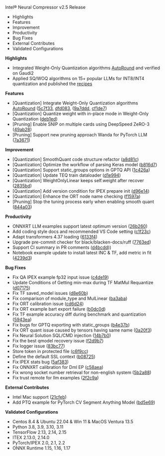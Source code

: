 Intel® Neural Compressor v2.5 Release

- Highlights
- Features
- Improvement
- Productivity
- Bug Fixes
- External Contributes
- Validated Configurations

**Highlights**
- Integrated Weight-Only Quantization algorithms [AutoRound](https://github.com/intel/auto-round) and verified on Gaudi2
- Applied SQ/WOQ algorithms on 15+ popular LLMs for INT8/INT4 quantization and published the [recipes](https://github.com/intel/neural-compressor/blob/master/docs/source/llm_recipes.md)


**Features**
- [Quantization] Integrate Weight-Only Quantization algorithms [AutoRound](https://github.com/intel/auto-round) ([5c7f33](https://github.com/intel/neural-compressor/commit/5c7f336037e602321efec71aa516bc4fade082c8), [dfd083](https://github.com/intel/neural-compressor/commit/dfd083df3234aa27548391c381d3ac9dc8139676), ([9a7ddd](https://github.com/intel/neural-compressor/commit/9a7ddda6f852792663e9cf3f076b88caa32e83a8), [cf1de7](https://github.com/intel/neural-compressor/commit/cf1de74608c4dc16bb18abee8f9680985af5ad6e))
- [Quantization] Quantize weight with in-place mode in Weight-Only Quantization ([deb1ed](https://github.com/intel/neural-compressor/commit/deb1ed51cd2ad9768318ae49763898d3bb7af663))
- [Pruning] Enable SNIP on multiple cards using DeepSpeed ZeRO-3 ([49ab28](https://github.com/intel/neural-compressor/commit/49ab28d362b03338194160e5ef67a3b8c7967a86))
- [Pruning] Support new pruning approach Wanda for PyTorch LLM ([7a3671](https://github.com/intel/neural-compressor/commit/7a367179804565777241f73a87f903c82b6723e0))


**Improvement**
- [Quantization] SmoothQuant code structure refactor ([a8d81c](https://github.com/intel/neural-compressor/commit/a8d81caacd6aeac640d8a1b38af2e10225ee97c0))
- [Quantization] Optimize the workflow of parsing Keras model ([b816d7](https://github.com/intel/neural-compressor/commit/b816d7769992fefc711fcbff21d0dbea8a36230e))
- [Quantization] Support static_groups options in GPTQ API ([1c426a](https://github.com/intel/neural-compressor/commit/1c426a0738c68403a2ef3aaef9b19ecff8f2721a))
- [Quantization] Update TEQ train dataloader ([d1e994](https://github.com/intel/neural-compressor/commit/d1e994becee163da816d027bf39389581751920b))
- [Quantization] WeightOnlyLinear keeps self.weight after recover ([2835bd](https://github.com/intel/neural-compressor/commit/2835bdbd3b5a2797ea1323818b2d154154f93331))
- [Quantization] Add version condition for IPEX prepare init ([d96e14](https://github.com/intel/neural-compressor/commit/d96e14aff080813ee55badc84e4efb59dddc73d7))
- [Quantization] Enhance the ORT node name checking	([f1597a](https://github.com/intel/neural-compressor/commit/f1597aae743f19745822f9e57e2634cbb1a08098))
- [Pruning] Stop the tuning process early when enabling smooth quant ([844a03](https://github.com/intel/neural-compressor/commit/844a032766ff823280d4bbfd350f65d3f6c284db))


**Productivity**
- ONNXRT LLM examples support latest optimum version ([26b260](https://github.com/intel/neural-compressor/commit/26b260e174cac13b023a11caab372b2dcdc593e0))
- Add coding style docs and recommended VS Code setting ([c1f23c](https://github.com/intel/neural-compressor/commit/c1f23ce5a54caf907951d5daf7c14e80259ad25f))
- Adapt transformers 4.37 loading ([6133f4](https://github.com/intel/neural-compressor/commit/6133f4e158648d242f3f78f125b0c59c8a214cb7))
- Upgrade pre-commit checker for black/blacken-docs/ruff ([7763ed](https://github.com/intel/neural-compressor/commit/7763ed08c07d9e048467429b1b727e254db26665))
- Support CI summary in PR comments ([d4bcdd](https://github.com/intel/neural-compressor/commit/d4bcdd459cb8aab7268dc96528720c36d81f1ee3)))
- Notebook example update to install latest INC & TF, add metric in fit ([4239d3](https://github.com/intel/neural-compressor/commit/4239d3675fe833aa4d145ffb49dd938bdc4c8726))


**Bug Fixes**
- Fix QA IPEX example fp32 input issue ([c4de19](https://github.com/intel/neural-compressor/commit/c4de1982961e604e698729fb153cd330d4139777))
- Update Conditions of Getting min-max during TF MatMul Requantize ([d07175](https://github.com/intel/neural-compressor/commit/d07175c39cd796c17582e986268a3a7179683763))
- Fix TF saved_model issues ([d8e60b](https://github.com/intel/neural-compressor/commit/d8e60b8eda59098bd29d6e314ed3383300c0f642))
- Fix comparison of module_type and MulLinear ([ba3aba](https://github.com/intel/neural-compressor/commit/ba3abac86b92ddac192d8920df28979e5cdeb5c5))
- Fix ORT calibration issue ([cd6d24](https://github.com/intel/neural-compressor/commit/cd6d244de2687de9e43a12b1f4032d9ff2281874))
- Fix ORT example bart export failure ([b0dc0d](https://github.com/intel/neural-compressor/commit/b0dc0de8325ee9686900d904c62bb5f36626f3ed))
- Fix TF example accuracy diff during benchmark and quantization ([5943ea](https://github.com/intel/neural-compressor/commit/5943eaefd11a19099c78090e590d4fb783c5e1ad))
- Fix bugs for GPTQ exporting with static_groups ([b4e37b](https://github.com/intel/neural-compressor/commit/b4e37b74ff077acf85246527a7ddae7a2e3f08d1))
- Fix ORT quant issue caused by tensors having same name ([0a20f3](https://github.com/intel/neural-compressor/commit/0a20f30a6e4734b3fb84a27266c386c32bd1d4a8))
- Fix Neural Solution SQL/CMD injection ([14b7b0](https://github.com/intel/neural-compressor/commit/14b7b0ab8ccb2c04f6595aeccb37f689e090c806))
- Fix the best qmodel recovery issue ([f2d9b7](https://github.com/intel/neural-compressor/commit/f2d9b78b1cd5908a9613deb1d9e12f7f31a0e308))
- Fix logger issue ([83bc77](https://github.com/intel/neural-compressor/commit/83bc779a4e97d8886383025d324d8379f70cc8b7))
- Store token in protected file ([c6f9cc](https://github.com/intel/neural-compressor/commit/c6f9ccaa25d73461cb502e43b1b0dd2b9e98909f))
- Define the default SSL context ([b08725](https://github.com/intel/neural-compressor/commit/b08725a5afe5ffc97807d1d743da74b4f0432fee))
- Fix IPEX stats bug ([5af383](https://github.com/intel/neural-compressor/commit/5af3834651900a8a3bc80a2b43d40fc153fbcf85))
- Fix ONNXRT calibration for Dml EP ([c58aea](https://github.com/intel/neural-compressor/commit/c58aeaa7b88a14d05e94500f2b644caed189e80c))
- Fix wrong socket number retrieval for non-english system ([5b2a88](https://github.com/intel/neural-compressor/commit/5b2a88708eb5a63b760a5a109064e740b3d5297a))
- Fix trust remote for llm examples ([2f2c9a](https://github.com/intel/neural-compressor/commit/2f2c9a246176a641d4695e92db3b2d0514f21673))


**External Contributes**
- Intel Mac support ([21cfeb](https://github.com/intel/neural-compressor/commit/21cfeb83cbcd065a5d096c3a84da3deab256ea07))
- Add PTQ example for PyTorch CV Segment Anything Model ([bd5e69](https://github.com/intel/neural-compressor/commit/bd5e698a11c3b144788f9b431f65a8ab06374c0b))


**Validated Configurations**
- Centos 8.4 & Ubuntu 22.04 & Win 11 & MacOS Ventura 13.5
- Python 3.8, 3.9, 3.10, 3.11
- TensorFlow 2.13, 2.14, 2.15
- ITEX 2.13.0, 2.14.0
- PyTorch/IPEX 2.0, 2.1, 2.2
- ONNX Runtime 1.15, 1.16, 1.17


